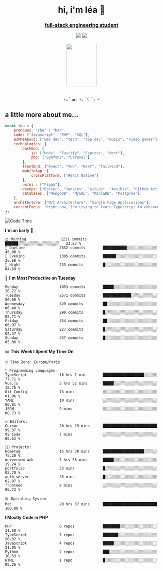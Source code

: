 <h1 align="center">hi, i'm léa 🌙</h1>
<h3 align="center"><ins>full-stack engineering student</ins></h3>  
<div align="center">
  <a href="https://www.linkedin.com/in/lea-reiter22/"><img src="https://img.shields.io/badge/LinkedIn-0077B5?style=for-the-badge&logo=linkedin&logoColor=white"/></a>
  <a href="mailto:lea.reiter@outlook.fr"><img src="https://img.shields.io/badge/Contact-2A2A2A?style=for-the-badge&logo=minutemailer&logoColor=white"/></a>
</div>
<br>
  <div align="center">  <img src="https://github.com/xmnchild/xmnchild/blob/main/1702415560_StardewValleyHappyGreyCat.png" height="140" width="100"/>
</div>
<br>
  <p align="center">
                 ⋆｡ ﾟ☁︎｡ ⋆｡ ﾟ☾ ﾟ｡ ⋆
  </p>
  <h2>a little more about me...</h2>
  
```js
const lea = {
    pronouns: "she" | "her",
    code: ["Javascript", "PHP", "SQL"],
    askMeAbout: ["web dev", "tech", "app dev", "music", "video games"],
    technologies: {
        backEnd: {
            js: ["Node", "Fastify", "Express", "Nest"],
            php: ["Symfony", "Laravel"]
        },
        frontEnd: ["React", "Vue", "Next", "Tailwind"],
        mobileApp: {
            crossPlatform: ["React Native"]
        },
        ux/ui : ["Figma"],
        devOps: ["Docker", "Jenkins", "GitLab", "Ansible", "Github Actions"],
        databases: ["MongoDB", "MySQL", "MariaDB", "Postgres"],
    },
    architecture: ["MVC Architecture", "Single Page Applications"],
    currentFocus: "Right now, I'm trying to learn Typescript to enhance my Javascript development.",
};
```
<!--START_SECTION:waka-->
![Code Time](http://img.shields.io/badge/Code%20Time-239%20hrs%2037%20mins-blue)

**I'm an Early 🐤** 

```text
🌞 Morning                1211 commits        ██████░░░░░░░░░░░░░░░░░░░   23.83 % 
🌆 Daytime                2332 commits        ███████████░░░░░░░░░░░░░░   45.90 % 
🌃 Evening                1305 commits        ██████░░░░░░░░░░░░░░░░░░░   25.68 % 
🌙 Night                  233 commits         █░░░░░░░░░░░░░░░░░░░░░░░░   04.59 % 
```
📅 **I'm Most Productive on Tuesday** 

```text
Monday                   1053 commits        █████░░░░░░░░░░░░░░░░░░░░   20.72 % 
Tuesday                  2571 commits        █████████████░░░░░░░░░░░░   50.60 % 
Wednesday                329 commits         ██░░░░░░░░░░░░░░░░░░░░░░░   06.48 % 
Thursday                 290 commits         █░░░░░░░░░░░░░░░░░░░░░░░░   05.71 % 
Friday                   354 commits         ██░░░░░░░░░░░░░░░░░░░░░░░   06.97 % 
Saturday                 227 commits         █░░░░░░░░░░░░░░░░░░░░░░░░   04.47 % 
Sunday                   257 commits         █░░░░░░░░░░░░░░░░░░░░░░░░   05.06 % 
```


📊 **This Week I Spent My Time On** 

```text
🕑︎ Time Zone: Europe/Paris

💬 Programming Languages: 
TypeScript               16 hrs 1 min        ███████████████████░░░░░░   77.71 % 
Vue.js                   3 hrs 52 mins       █████░░░░░░░░░░░░░░░░░░░░   18.76 % 
Git Config               13 mins             ░░░░░░░░░░░░░░░░░░░░░░░░░   01.06 % 
YAML                     10 mins             ░░░░░░░░░░░░░░░░░░░░░░░░░   00.81 % 
JSON                     9 mins              ░░░░░░░░░░░░░░░░░░░░░░░░░   00.73 % 

🔥 Editors: 
Cursor                   20 hrs 29 mins      █████████████████████████   99.37 % 
VS Code                  7 mins              ░░░░░░░░░░░░░░░░░░░░░░░░░   00.63 % 

🐱‍💻 Projects: 
hometoq                  15 hrs 30 mins      ███████████████████░░░░░░   75.20 % 
universem-web            3 hrs 58 mins       █████░░░░░░░░░░░░░░░░░░░░   19.24 % 
portfolio                33 mins             █░░░░░░░░░░░░░░░░░░░░░░░░   02.70 % 
auth_server              25 mins             █░░░░░░░░░░░░░░░░░░░░░░░░   02.07 % 
frontend                 8 mins              ░░░░░░░░░░░░░░░░░░░░░░░░░   00.72 % 

💻 Operating System: 
Mac                      20 hrs 37 mins      █████████████████████████   100.00 % 
```

**I Mostly Code in PHP** 

```text
PHP                      6 repos             ████████░░░░░░░░░░░░░░░░░   31.58 % 
TypeScript               5 repos             ███████░░░░░░░░░░░░░░░░░░   26.32 % 
JavaScript               4 repos             █████░░░░░░░░░░░░░░░░░░░░   21.05 % 
Python                   2 repos             ███░░░░░░░░░░░░░░░░░░░░░░   10.53 % 
HTML                     1 repo              █░░░░░░░░░░░░░░░░░░░░░░░░   05.26 % 
```




<!--END_SECTION:waka-->
